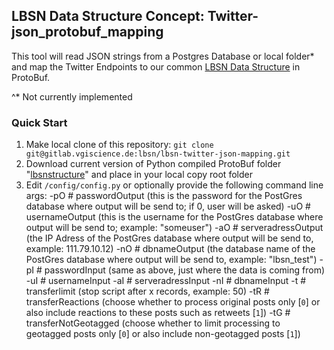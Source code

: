## LBSN Data Structure Concept: Twitter-json_protobuf_mapping

This tool will read JSON strings from a Postgres Database or local folder* and map the Twitter Endpoints to our common [LBSN Data Structure](https://gitlab.vgiscience.de/lbsn/concept) in ProtoBuf.

^* Not currently implemented

### Quick Start

1. Make local clone of this repository: `git clone git@gitlab.vgiscience.de:lbsn/lbsn-twitter-json-mapping.git`
2. Download current version of Python compiled ProtoBuf folder "[lbsnstructure](https://gitlab.vgiscience.de/lbsn/concept/tree/master/examples/python)" and place in your local copy root folder
3. Edit `/config/config.py` or optionally provide the following command line args:
    -pO # passwordOutput (this is the password for the PostGres database where output will be send to; if 0, user will be asked)
    -uO # usernameOutput (this is the username for the PostGres database where output will be send to; example: "someuser")
    -aO # serveradressOutput (the IP Adress of the PostGres database where output will be send to, example: 111.79.10.12)
    -nO # dbnameOutput (the database name of the PostGres database where output will be send to, example: "lbsn_test")
    -pI # passwordInput (same as above, just where the data is coming from) 
    -uI # usernameInput
    -aI # serveradressInput
    -nI # dbnameInput
    -t # transferlimit (stop script after x records, example: 50)
    -tR # transferReactions (choose whether to process original posts only [`0`] or also include reactions to these posts such as retweets [`1`])
    -tG # transferNotGeotagged (choose whether to limit processing to geotagged posts only [`0`] or also include non-geotagged posts [`1`])